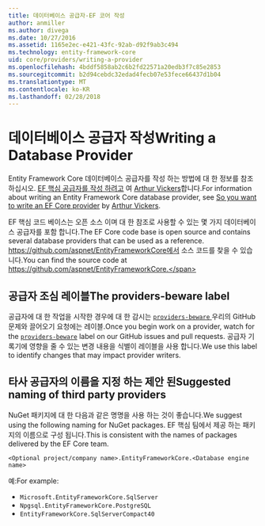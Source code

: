 ```yaml
---
title: 데이터베이스 공급자-EF 코어 작성
author: anmiller
ms.author: divega
ms.date: 10/27/2016
ms.assetid: 1165e2ec-e421-43fc-92ab-d92f9ab3c494
ms.technology: entity-framework-core
uid: core/providers/writing-a-provider
ms.openlocfilehash: 4bddf5858ab2c6b2fd22571a20edb3f7c85e2853
ms.sourcegitcommit: b2d94cebdc32edad4fecb07e53fece66437d1b04
ms.translationtype: MT
ms.contentlocale: ko-KR
ms.lasthandoff: 02/28/2018
---
```

# <a name="writing-a-database-provider"></a><span data-ttu-id="fdbbf-102">데이터베이스 공급자 작성</span><span class="sxs-lookup"><span data-stu-id="fdbbf-102">Writing a Database Provider</span></span>

<span data-ttu-id="fdbbf-103">Entity Framework Core 데이터베이스 공급자를 작성 하는 방법에 대 한 정보를 참조 하십시오. [EF 핵심 공급자를 작성 하려고](https://blog.oneunicorn.com/2016/11/11/so-you-want-to-write-an-ef-core-provider/) 여 [Arthur Vickers](https://github.com/ajcvickers)합니다.</span><span class="sxs-lookup"><span data-stu-id="fdbbf-103">For information about writing an Entity Framework Core database provider, see [So you want to write an EF Core provider](https://blog.oneunicorn.com/2016/11/11/so-you-want-to-write-an-ef-core-provider/) by [Arthur Vickers](https://github.com/ajcvickers).</span></span>

<span data-ttu-id="fdbbf-104">EF 핵심 코드 베이스는 오픈 소스 이며 대 한 참조로 사용할 수 있는 몇 가지 데이터베이스 공급자를 포함 합니다.</span><span class="sxs-lookup"><span data-stu-id="fdbbf-104">The EF Core code base is open source and contains several database providers that can be used as a reference.</span></span> <span data-ttu-id="fdbbf-105">https://github.com/aspnet/EntityFrameworkCore에서 소스 코드를 찾을 수 있습니다.</span><span class="sxs-lookup"><span data-stu-id="fdbbf-105">You can find the source code at https://github.com/aspnet/EntityFrameworkCore.</span></span>

## <a name="the-providers-beware-label"></a><span data-ttu-id="fdbbf-106">공급자 조심 레이블</span><span class="sxs-lookup"><span data-stu-id="fdbbf-106">The providers-beware label</span></span>

<span data-ttu-id="fdbbf-107">공급자에 대 한 작업을 시작한 경우에 대 한 감시는 [ `providers-beware` ](https://github.com/aspnet/EntityFrameworkCore/labels/providers-beware) 우리의 GitHub 문제와 끌어오기 요청에는 레이블.</span><span class="sxs-lookup"><span data-stu-id="fdbbf-107">Once you begin work on a provider, watch for the [`providers-beware`](https://github.com/aspnet/EntityFrameworkCore/labels/providers-beware) label on our GitHub issues and pull requests.</span></span> <span data-ttu-id="fdbbf-108">공급자 기록기에 영향을 줄 수 있는 변경 내용을 식별이 레이블을 사용 합니다.</span><span class="sxs-lookup"><span data-stu-id="fdbbf-108">We use this label to identify changes that may impact provider writers.</span></span>

## <a name="suggested-naming-of-third-party-providers"></a><span data-ttu-id="fdbbf-109">타사 공급자의 이름을 지정 하는 제안 된</span><span class="sxs-lookup"><span data-stu-id="fdbbf-109">Suggested naming of third party providers</span></span>

<span data-ttu-id="fdbbf-110">NuGet 패키지에 대 한 다음과 같은 명명을 사용 하는 것이 좋습니다.</span><span class="sxs-lookup"><span data-stu-id="fdbbf-110">We suggest using the following naming for NuGet packages.</span></span> <span data-ttu-id="fdbbf-111">EF 핵심 팀에서 제공 하는 패키지의 이름으로 구성 됩니다.</span><span class="sxs-lookup"><span data-stu-id="fdbbf-111">This is consistent with the names of packages delivered by the EF Core team.</span></span>

`<Optional project/company name>.EntityFrameworkCore.<Database engine name>`

<span data-ttu-id="fdbbf-112">예:</span><span class="sxs-lookup"><span data-stu-id="fdbbf-112">For example:</span></span>
* `Microsoft.EntityFrameworkCore.SqlServer`
* `Npgsql.EntityFrameworkCore.PostgreSQL`
* `EntityFrameworkCore.SqlServerCompact40`
